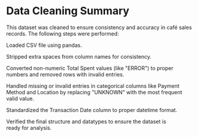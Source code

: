 # Data Cleaning Summary
This dataset was cleaned to ensure consistency and accuracy in café sales records. The following steps were performed:

Loaded CSV file using pandas.

Stripped extra spaces from column names for consistency.

Converted non-numeric Total Spent values (like "ERROR") to proper numbers and removed rows with invalid entries.

Handled missing or invalid entries in categorical columns like Payment Method and Location by replacing "UNKNOWN" with the most frequent valid value.

Standardized the Transaction Date column to proper datetime format.

Verified the final structure and datatypes to ensure the dataset is ready for analysis.
